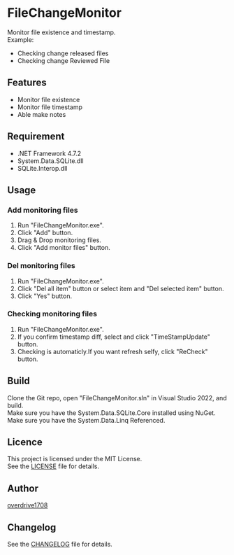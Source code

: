 # FileChangeMonitor

Monitor file existence and timestamp.  
Example:  

- Checking change released files
- Checking change Reviewed File

## Features

- Monitor file existence
- Monitor file timestamp
- Able make notes

## Requirement

- .NET Framework 4.7.2
- System.Data.SQLite.dll
- SQLite.Interop.dll

## Usage

### Add monitoring files

1. Run "FileChangeMonitor.exe".
2. Click "Add" button.
3. Drag & Drop monitoring files.
4. Click "Add monitor files" button.

### Del monitoring files

1. Run "FileChangeMonitor.exe".
2. Click "Del all item" button or select item and "Del selected item" button.
3. Click "Yes" button.

### Checking monitoring files

1. Run "FileChangeMonitor.exe".
2. If you confirm timestamp diff, select and click "TimeStampUpdate" button.
3. Checking is automaticly.If you want refresh selfy, click "ReCheck" button.

## Build

Clone the Git repo, open "FileChangeMonitor.sln" in Visual Studio 2022, and build.  
Make sure you have the System.Data.SQLite.Core installed using NuGet.  
Make sure you have the System.Data.Linq Referenced.

## Licence

This project is licensed under the MIT License.  
See the [LICENSE](LICENSE) file for details.

## Author

[overdrive1708](https://github.com/overdrive1708)

## Changelog

See the [CHANGELOG](CHANGELOG.md) file for details.
